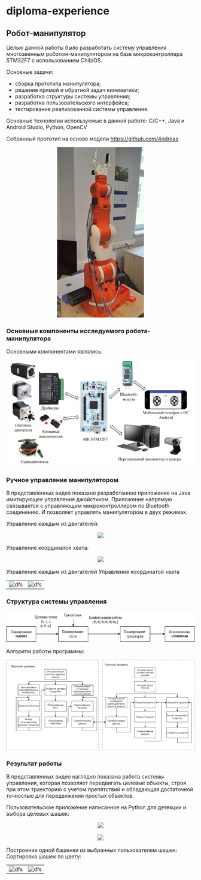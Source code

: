 # diploma-experience


## Робот-манипулятор

Целью данной работы было разработать систему управления многозвенным роботом-манипулятором на базе микроконтроллера STM32F7 с использованием ChibiOS.

Основные задачи:
- сборка прототипа манипулятора;
- решение прямой и обратной задач кинематики;
- разработка структуры системы управления; 
- разработка пользовательского интерфейса;
- тестирование реализованной системы управления.

Основные технологии используемые в данной работе:
C/C++, Java и Android Studio, Python, OpenCV

Собранный прототип на основе модели https://github.com/4ndreas

<p align="center">
<img src="manipulator_pics/Prototype.png">
</p>


### Основные компоненты исследуемого робота-манипулятора

Основными компонентами являлись:

<p align="center">
<img src="manipulator_pics/Components.png">
</p>

### Ручное управление манипулятором


В представленных видео показано разработанное приложение на Java имитирующее управление джойстиком.
Приложение напрямую связывается с управляющим микроконтроллером по Bluetooth соединению. И позволяет управлять манипулятором в двух режимах.

Управление каждым из двигателей:

<div id="header" align="center">
<img src="manual_control_mode_1.gif">
</div>

Управление координатой хвата:

<div align="center">
<img src="manual_control_mode_2.gif">
</div>

Управление каждым из двигателей                                    Управление координатой хвата              
<div align=center>
<table>
  <tr>
     <td><img src="https://github.com/Alionaaaa/diploma-experience/blob/main/manipulator_pics/manual_control_mode_1.gif" alt="dfs" width="200"/></td>
    <td><img src="https://github.com/Alionaaaa/diploma-experience/blob/main/manipulator_pics/manual_control_mode_2.gif" alt="dfs" width="200"/></td>
  </tr>
</table>
</div>


### Структура системы управления


<p align="center">
<img src="manipulator_pics/control_system.png">
</p>


Алгоритм работы программы:

<p align="center">
<img src="manipulator_pics/work_algorithm.png">
</p>


### Результат работы


В представленных видео наглядно показана работа системы управления, которая позволяет передвигать целевые объекты, строя при этом траекторию с учетом препятствий и обладающая достаточной точностью для передвижения простых объектов.


Пользовательское приложение написанное на Python для детекции и выбора целевых шашек:

<p align="center">
<img src="detection.gif">
</p>

  

<p align="center">
<img src="one_tower.gif">
</p>





Построение одной башенки из выбранных пользователем шашек:                                    Сортировка шашек по цвету:             
<div align=center>
<table>
  <tr>
     <td><img src="https://github.com/Alionaaaa/diploma-experience/blob/main/manipulator_pics/one_tower.gif" alt="dfs" width="200"/></td>
    <td><img src="https://github.com/Alionaaaa/diploma-experience/blob/main/manipulator_pics/sort_towers.gif" alt="dfs" width="200"/></td>
  </tr>
</table>
</div>
